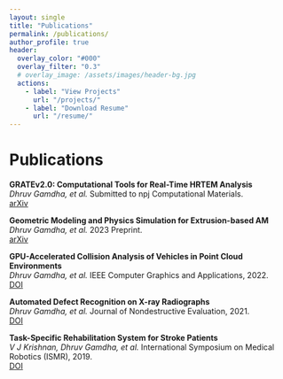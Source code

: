 ```yaml
---
layout: single
title: "Publications"
permalink: /publications/
author_profile: true
header:
  overlay_color: "#000"
  overlay_filter: "0.3"
  # overlay_image: /assets/images/header-bg.jpg
  actions:
    - label: "View Projects"
      url: "/projects/"
    - label: "Download Resume"
      url: "/resume/"
---
```


# Publications

**GRATEv2.0: Computational Tools for Real-Time HRTEM Analysis**  
*Dhruv Gamdha, et al.* Submitted to npj Computational Materials.  
[arXiv](https://arxiv.org/abs/2411.03474)

**Geometric Modeling and Physics Simulation for Extrusion-based AM**  
*Dhruv Gamdha, et al.* 2023 Preprint.  
[arXiv](https://arxiv.org/abs/2305.07120)

**GPU-Accelerated Collision Analysis of Vehicles in Point Cloud Environments**  
*Dhruv Gamdha, et al.* IEEE Computer Graphics and Applications, 2022.  
[DOI](https://dx.doi.org/10.1109/MCG.2022.3177890)

**Automated Defect Recognition on X-ray Radiographs**  
*Dhruv Gamdha, et al.* Journal of Nondestructive Evaluation, 2021.  
[DOI](https://doi.org/10.1007/s10921-021-00750-4)

**Task-Specific Rehabilitation System for Stroke Patients**  
*V J Krishnan, Dhruv Gamdha, et al.* International Symposium on Medical Robotics (ISMR), 2019.  
[DOI](https://doi.org/10.1109/ISMR.2019.8710184)